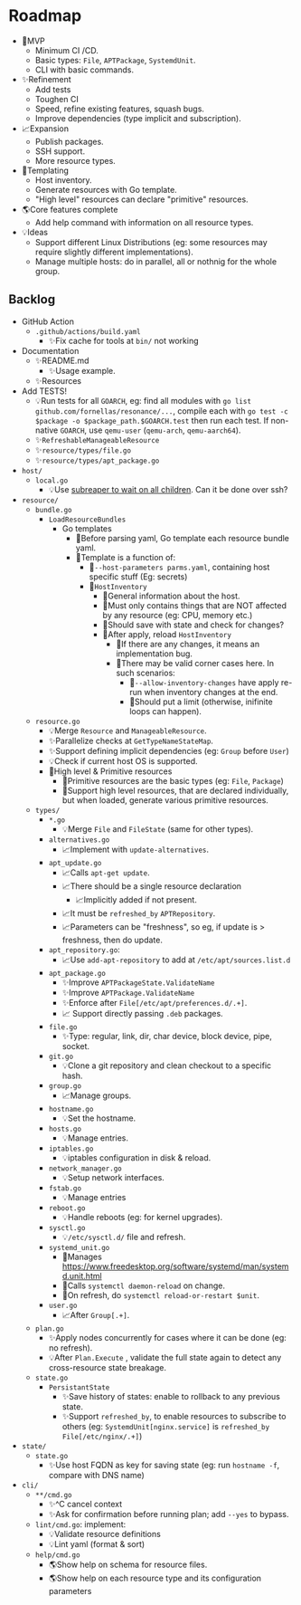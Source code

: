 # Roadmap

- 🧪MVP
    - Minimum CI /CD.
    - Basic types: `File`, `APTPackage`, `SystemdUnit`.
    - CLI with basic commands.
- ✨Refinement
    - Add tests
    - Toughen CI
    - Speed, refine existing features, squash bugs.
    - Improve dependencies (type implicit and subscription).
- 📈Expansion
    - Publish packages.
    - SSH support.
    - More resource types.
- 📄Templating
    - Host inventory.
    - Generate resources with Go template.
    - "High level" resources can declare "primitive" resources.
- 🌎Core features complete
    - Add help command with information on all resource types.
- 💡Ideas
    - Support different Linux Distributions (eg: some resources may require slightly different implementations).
    - Manage multiple hosts: do in parallel, all or nothnig for the whole group.

## Backlog

- GitHub Action
    - `.github/actions/build.yaml`
        - ✨Fix cache for tools at `bin/` not working
- Documentation
    - ✨README.md
      - ✨Usage example.
    - ✨Resources
- Add TESTS!
    - 💡Run tests for all `GOARCH`, eg: find all modules with `go list github.com/fornellas/resonance/...`, compile each with `go test -c $package -o $package_path.$GOARCH.test` then run each test. If non-native `GOARCH`, use `qemu-user` (`qemu-arch`, `qemu-aarch64`).
    - ✨`RefreshableManageableResource`
    - ✨`resource/types/file.go`
    - ✨`resource/types/apt_package.go`
- `host/`
    - `local.go`
        - 💡Use [subreaper to wait on all children](https://github.com/fornellas/rrb/blob/main/runner/runner.go). Can it be done over ssh?
- `resource/`
    - `bundle.go`
        - `LoadResourceBundles`
            - Go templates
                - 📄Before parsing yaml, Go template each resource bundle yaml.
                - 📄Template is a function of:
                    - 📄`--host-parameters parms.yaml`, containing host specific stuff (Eg: secrets)
                    - 📄`HostInventory`
                        - 📄General information about the host.
                        - 📄Must only contains things that are NOT affected by any resource (eg: CPU, memory etc.)
                        - 📄Should save with state and check for changes?
                        - 📄After apply, reload `HostInventory`
                            - 📄If there are any changes, it means an implementation bug.
                            - 📄There may be valid corner cases here. In such scenarios:
                                - 📄`--allow-inventory-changes` have apply re-run when inventory changes at the end.
                                - 📄Should put a limit (otherwise, inifinite loops can happen).
    - `resource.go`
        - 💡Merge `Resource` and `ManageableResource`.
        - ✨Parallelize checks at `GetTypeNameStateMap`.
        - ✨Support defining implicit dependencies (eg: `Group` before `User`)
        - 💡Check if current host OS is supported.
        - 📄High level & Primitive resources
            - 📄Primitive resources are the basic types (eg: `File`, `Package`)
            - 📄Support high level resources, that are declared individually, but when loaded, generate various primitive resources.
    - `types/`
        - `*.go`
            - 💡Merge `File` and `FileState` (same for other types).
        - `alternatives.go`
            - 📈Implement with `update-alternatives`.
        - `apt_update.go`
            - 📈Calls `apt-get update`.
            - 📈There should be a single resource declaration
                - 📈Implicitly added if not present.
            - 📈It must be `refreshed_by` `APTRepository`.
            - 📈Parameters can be "freshness", so eg, if update is > freshness, then do update.
        - `apt_repository.go`:
            - 📈Use `add-apt-repository` to add at `/etc/apt/sources.list.d`
        - `apt_package.go`
            - ✨Improve `APTPackageState.ValidateName`
            - ✨Improve `APTPackage.ValidateName`
            - ✨Enforce after `File[/etc/apt/preferences.d/.+]`.
            - 📈 Support directly passing `.deb` packages.
        - `file.go`
            - ✨Type: regular, link, dir, char device, block device, pipe, socket.
        - `git.go`
            - 💡Clone a git repository and clean checkout to a specific hash.
        - `group.go`
            - 📈Manage groups.
        - `hostname.go`
            - 💡Set the hostname.
        - `hosts.go`
            - 💡Manage entries.
        - `iptables.go`
            - 💡iptables configuration in disk & reload.
        - `network_manager.go`
            - 💡Setup network interfaces.
        - `fstab.go`
            - 💡Manage entries
        - `reboot.go`
            - 💡Handle reboots (eg: for kernel upgrades).
        - `sysctl.go`
            - 💡`/etc/sysctl.d/` file and refresh.
        - `systemd_unit.go`
            - 🧪Manages https://www.freedesktop.org/software/systemd/man/systemd.unit.html
            - 🧪Calls `systemctl daemon-reload` on change.
            - 🧪On refresh, do `systemctl reload-or-restart $unit`.
        - `user.go`
            - 📈After `Group[.+]`.
    - `plan.go`
        - ✨Apply nodes concurrently for cases where it can be done (eg: no refresh).
        - 💡After `Plan.Execute` , validate the full state again to detect any cross-resource state breakage.
    - `state.go`
        - `PersistantState`
            - ✨Save history of states: enable to rollback to any previous state.
            - ✨Support `refreshed_by`, to enable resources to subscribe to others (eg: `SystemdUnit[nginx.service]` is `refreshed_by` `File[/etc/nginx/.+]`)
- `state/`
    - `state.go`
        - ✨Use host FQDN as key for saving state (eg: run `hostname -f`, compare with DNS name)
- `cli/`
    - `**/cmd.go`
        - ✨^C cancel context
        - ✨Ask for confirmation before running plan; add `--yes` to bypass.
    - `lint/cmd.go`: implement:
        - 💡Validate resource definitions
        - 💡Lint yaml (format & sort)
    - `help/cmd.go`
        - 🌎Show help on schema for resource files.
        - 🌎Show help on each resource type and its configuration parameters